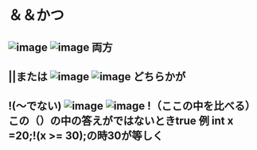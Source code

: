 # ＆＆かつ
![image](https://user-images.githubusercontent.com/112252165/188261582-8d878f5a-1413-4f69-ae62-63a21fe27f75.png)
![image](https://user-images.githubusercontent.com/112252165/188261585-fe333ec5-8c1c-4e62-80d2-f1caa70f775c.png)
両方
---
**||または**
![image](https://user-images.githubusercontent.com/112252165/188261735-cd11cb42-0549-4a09-ba5e-1a061f19c8c7.png)
![image](https://user-images.githubusercontent.com/112252165/188261740-366b6edd-95e4-4fa6-847a-9a3ab4fd9d48.png)
どちらかが
---
**!(～でない)**
![image](https://user-images.githubusercontent.com/112252165/188261789-3aa2d787-36f0-4333-94b3-172645b51df6.png)
![image](https://user-images.githubusercontent.com/112252165/188261798-8a5c35f4-7527-4c66-8329-d96a20e91376.png)
!（ここの中を比べる）この（）の中の答えがではないときtrue 例 int x =20;!(x >= 30);の時30が等しく
---
